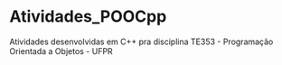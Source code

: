 # Atividades_POOCpp
Atividades desenvolvidas em C++ pra disciplina TE353 - Programação Orientada a Objetos - UFPR
